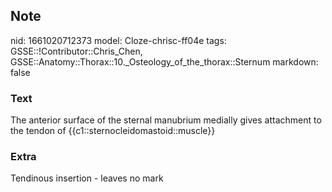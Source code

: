 ## Note
nid: 1661020712373
model: Cloze-chrisc-ff04e
tags: GSSE::!Contributor::Chris_Chen, GSSE::Anatomy::Thorax::10._Osteology_of_the_thorax::Sternum
markdown: false

### Text
<div class='toggle'>
  The anterior surface of the sternal manubrium medially gives
  attachment to the tendon of {{c1::sternocleidomastoid::muscle}}
</div>

### Extra
<p id="6b2b856d-c191-4d4a-a36a-52ff3f778f20" class="">Tendinous
insertion - leaves no mark
